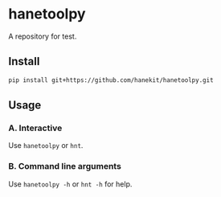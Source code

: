 # hanetoolpy

A repository for test.

## Install

```bash
pip install git+https://github.com/hanekit/hanetoolpy.git
```

## Usage

### A. Interactive

Use `hanetoolpy` or `hnt`.

### B. Command line arguments

Use `hanetoolpy -h` or `hnt -h` for help.
